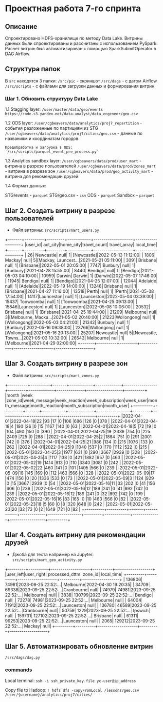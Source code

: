 # Проектная работа 7-го спринта

## Описание
Спроектировано HDFS-хранилище по методу Data Lake. 
Витрины данных были спроектированы и рассчитаны с использованием PySpark.
Расчет витрин был автоматизирован с помощью SparkSubmitOperator в DAG Airflow.

## Структура папок
В `src` находятся 3 папки:
    `/src/pic` - скриншот
    `/src/dags` - с дагом Airflow
    `/src/scripts` - с файлами для загрузки данных и формирования витрин

### Шаг 1. Обновить структуру Data Lake

1.1 Stagging layer:
    `/user/master/data/geo/events`
    `https://code.s3.yandex.net/data-analyst/data_engeneer/geo.csv`

1.2 ODS layer:
    `/user/cgbeavers/data/analytics/proj7_repartition`    - события разложенные по партициям из STG
    `/user/cgbeavers/data/analytics/proj7/cities/geo.csv` - данные по названиям и координатам городов 

    Предобработка и загрузка в ODS:
    `/src/scripts/parquet_event_pre_process.py`

1.3 Analytics sandbox layer:
    `/user/cgbeavers/data/prod/user_mart`         - витрина в разрезе пользователей
    `/user/cgbeavers/data/prod/zones_mart`        - витрина в разрезе зон
    `/user/cgbeavers/data/prod/geo_activity_mart` - витрина для рекомендации друзей

1.4 Формат данных:

STG/events    - `parquet` 
STG/geo.csv   - `csv` 
ODS           - `parquet` 
Sandbox       - `parquet` 

## Шаг 2. Создать витрину в разрезе пользователей

- Файл витрины: `src/scripts/mart_users.py`

+-------+----------+---------+------------+--------------------+-------------------+
|user_id|  act_city|home_city|travel_count|        travel_array|         local_time|
+-------+----------+---------+------------+--------------------+-------------------+
|     26| Newcastle|     null|           1|         [Newcastle]|2022-05-13 11:12:00|
|   1806|    Mackay|     null|           5|[Mackay, Launcest...|2021-05-21 05:11:00|
|   3091|  Brisbane|     null|           1|          [Brisbane]|2022-05-01 20:05:00|
|   7747|   Bunbury|     null|           1|           [Bunbury]|2021-04-28 15:55:00|
|   8440|   Bendigo|     null|           1|           [Bendigo]|2021-05-03 04:10:00|
|  10959|    Darwin|   Darwin|           1|            [Darwin]|2022-05-07 17:46:00|
|  11945|   Bendigo|     null|           1|           [Bendigo]|2021-04-25 12:07:00|
|  12044|  Adelaide|     null|           1|          [Adelaide]|2022-05-19 14:00:00|
|  13248|  Brisbane|     null|           1|          [Brisbane]|2021-04-27 11:16:00|
|  13518|     Perth|     null|           1|             [Perth]|2021-05-08 17:54:00|
|  14117|Launceston|     null|           1|        [Launceston]|2022-05-04 03:39:00|
|  15437| Toowoomba|     null|           1|         [Toowoomba]|2021-04-25 09:13:00|
|  15846|Launceston|     null|           1|        [Launceston]|2022-05-08 10:06:00|
|  20532|  Brisbane|     null|           1|          [Brisbane]|2021-04-25 16:44:00|
|  21209| Melbourne|     null|           3|[Melbourne, Macka...|2021-05-02 20:40:00|
|  21223|Wollongong|     null|           1|        [Wollongong]|2022-05-03 04:21:00|
|  21342|   Bunbury|     null|           1|           [Bunbury]|2022-05-16 09:38:00|
|  23766|Wollongong|     null|           1|        [Wollongong]|2021-05-16 20:13:00|
|  25207| Newcastle|     null|           5|[Newcastle, Towns...|2021-05-03 10:32:00|
|  26543| Melbourne|     null|           1|         [Melbourne]|2021-04-29 02:00:00|
+-------+----------+---------+------------+--------------------+-------------------+

## Шаг 3. Создать витрину в разрезе зон

- Файл витрины: `src/scripts/mart_zones.py`

+----------+----------+-------+------------+-------------+-----------------+---------+-------------+--------------+------------------+----------+
|month     |week      |zone_id|week_message|week_reaction|week_subscription|week_user|month_message|month_reaction|month_subscription|month_user|
+----------+----------+-------+------------+-------------+-----------------+---------+-------------+--------------+------------------+----------+
|2022-04-01|2022-04-18|22     |93          |17           |0                |106      |686          |126           |0                 |378       |
|2022-04-01|2022-04-18|4      |190         |26           |0                |15       |1167         |140           |0                 |63        |
|2022-04-01|2022-04-18|5      |72          |19           |0                |104      |490          |150           |0                 |390       |
|2022-04-01|2022-04-25|19     |2339        |754          |0                |225      |2409         |725           |0                 |288       |
|2022-04-01|2022-04-25|2      |1864        |751          |0                |291      |2001         |742           |0                 |376       |
|2022-04-01|2022-04-25|21     |986         |134          |0                |215      |1076         |133           |0                 |262       |
|2022-04-01|2022-04-25|9      |1040        |537          |0                |170      |1112         |522           |0                 |215       |
|2022-05-01|2022-04-25|3      |1977        |631          |0                |290      |3667         |2939          |0                 |328       |
|2022-05-01|2022-04-25|4      |1117        |138          |0                |421      |1882         |657           |0                 |463       |
|2022-05-01|2022-05-02|19     |1414        |813          |0                |110      |3340         |3081          |0                 |242       |
|2022-05-01|2022-05-02|22     |460         |141          |0                |101      |1405         |566           |0                 |239       |
|2022-05-01|2022-05-09|16     |145         |169          |0                |112      |463          |566           |0                 |328       |
|2022-05-01|2022-05-09|17     |474         |156          |0                |20       |1336         |533           |0                 |73        |
|2022-05-01|2022-05-09|3      |1124        |929          |0                |15       |3667         |2939          |0                 |54        |
|2022-05-01|2022-05-16|11     |33          |202          |0                |41       |156          |606           |0                 |239       |
|2022-05-01|2022-05-16|12     |189         |241          |0                |41       |892          |742           |0                 |239       |
|2022-05-01|2022-05-16|12     |189         |241          |0                |32       |892          |742           |0                 |199       |
|2022-05-01|2022-05-16|16     |83          |165          |0                |10       |463          |566           |0                 |82        |
|2022-05-01|2022-05-23|18     |5           |60           |0                |8        |320          |648           |0                 |242       |
|2022-05-01|2022-05-23|20     |32          |73           |0                |2        |1649         |721           |0                 |82        |
+----------+----------+-------+------------+-------------+-----------------+---------+-------------+--------------+------------------+----------+

## Шаг 4. Создать витрину для рекомендации друзей

- Джоба для теста например на Jupyter: `src/scripts/mart_geo_activity.py`

+---------+----------+--------------------+----------+-------------------+
|user_left|user_right|      processed_dttm|   zone_id|         local_time|
+---------+----------+--------------------+----------+-------------------+
|   136806|     74981|2023-09-25 22:52:...| Melbourne|2022-04-30 19:20:35|
|    34709|     69338|2023-09-25 22:52:...|Cranbourne|               null|
|    74979|     74981|2023-09-25 22:52:...| Melbourne|               null|
|     3838|    130799|2023-09-25 22:52:...|   Bendigo|               null|
|    72278|     74981|2023-09-25 22:52:...| Melbourne|               null|
|    64004|     71912|2023-09-25 22:52:...|Launceston|               null|
|   136780|     46589|2023-09-25 22:52:...|Cranbourne|               null|
|    50759|      1229|2023-09-25 22:52:...|   Ipswich|               null|
|   159731|    127102|2023-09-25 22:52:...|  Brisbane|               null|
|    61311|     99253|2023-09-25 22:52:...|Launceston|               null|
|     2065|    129212|2023-09-25 22:52:...|    Mackay|               null|
+---------+----------+--------------------+----------+-------------------+

## Шаг 5. Автоматизировать обновление витрин

  `/src/dags/dag.py`

### commands

Local terminal:
`ssh -i ssh_private_key.file yc-user@ip_address`

Copy file to Hadoop:
`! hdfs dfs -copyFromLocal /lessons/geo.csv /user/{username}/analytics/proj7/cities/`